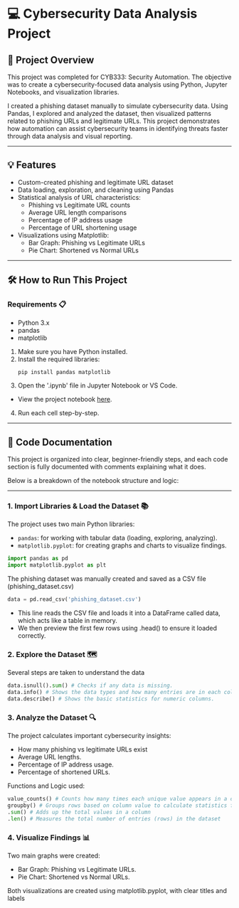 # 💻 Cybersecurity Data Analysis Project

## 📒 Project Overview
This project was completed for CYB333: Security Automation. The objective was to create a cybersecurity-focused data analysis using Python, Jupyter Notebooks, and visualization libraries. 

I created a phishing dataset manually to simulate cybersecurity data. Using Pandas, I explored and analyzed the dataset, then visualized patterns related to phishing URLs and legitimate URLs. This project demonstrates how automation can assist cybersecurity teams in identifying threats faster through data analysis and visual reporting.

---

## 💡 Features
- Custom-created phishing and legitimate URL dataset
- Data loading, exploration, and cleaning using Pandas
- Statistical analysis of URL characteristics:
  - Phishing vs Legitimate URL counts
  - Average URL length comparisons
  - Percentage of IP address usage
  - Percentage of URL shortening usage
- Visualizations using Matplotlib:
  - Bar Graph: Phishing vs Legitimate URLs
  - Pie Chart: Shortened vs Normal URLs

---

## 🛠️ How to Run This Project
   ### Requirements 📋
   - Python 3.x
   - pandas
   - matplotlib
   
1. Make sure you have Python installed.
2. Install the required libraries:
   ```bash
   pip install pandas matplotlib
3. Open the '.ipynb' file in Jupyter Notebook or VS Code.

- View the project notebook [here](./CYB333.ipynb). 

4. Run each cell step-by-step.

---

## 🧩 Code Documentation

This project is organized into clear, beginner-friendly steps, and each code section is fully documented with comments explaining what it does.

Below is a breakdown of the notebook structure and logic:

---

### 1. Import Libraries & Load the Dataset 📚
The project uses two main Python libraries:
- `pandas`: for working with tabular data (loading, exploring, analyzing).
- `matplotlib.pyplot`: for creating graphs and charts to visualize findings.

```python
import pandas as pd
import matplotlib.pyplot as plt
```
The phishing dataset was manually created and saved as a CSV file (phishing_dataset.csv)

```python
data = pd.read_csv('phishing_dataset.csv')
```

- This line reads the CSV file and loads it into a DataFrame called data, which acts like a table in memory.
- We then preview the first few rows using .head() to ensure it loaded correctly.

### 2. Explore the Dataset 🗺️
Several steps are taken to understand the data

```python
data.isnull().sum() # Checks if any data is missing.
data.info() # Shows the data types and how many entries are in each column.
data.describe() # Shows the basic statistics for numeric columns.
```

### 3. Analyze the Dataset 🔍
The project calculates important cybersecurity insights:
- How many phishing vs legitimate URLs exist
- Average URL lengths.
- Percentage of IP address usage.
- Percentage of shortened URLs.

Functions and Logic used:
```python
value_counts() # Counts how many times each unique value appears in a column
groupby() # Groups rows based on column value to calculate statistics for each group separately
.sum() # Adds up the total values in a column
.len() # Measures the total number of entries (rows) in the dataset
```

### 4. Visualize Findings 📊
Two main graphs were created:
- Bar Graph: Phishing vs Legitimate URLs.
- Pie Chart: Shortened vs Normal URLs.

Both visualizations are created using matplotlib.pyplot, with clear titles and labels
